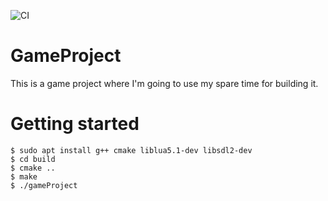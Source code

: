 ![CI](https://github.com/TulioAbreu/game-project/workflows/CI/badge.svg)
# GameProject 
This is a game project where I'm going to use my spare time for building it.

# Getting started

```console
$ sudo apt install g++ cmake liblua5.1-dev libsdl2-dev
$ cd build
$ cmake ..
$ make
$ ./gameProject
```
